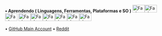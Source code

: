 
**• Aprendendo ( Linguagens, Ferramentas, Plataformas e SO )**  <img  alt="FaeL-JAVA" height="25" width="40" src="https://cdn.jsdelivr.net/gh/devicons/devicon/icons/java/java-original.svg" /><img  alt="FaeL-HTML" height="25" width="40" src="https://cdn.jsdelivr.net/gh/devicons/devicon/icons/html5/html5-original.svg" /><img  alt="FaeL-CSS" height="25" width="40" src="https://cdn.jsdelivr.net/gh/devicons/devicon/icons/css3/css3-original.svg" />  <img  alt="FaeL-VSCODE" height="25" width="40" src="https://cdn.jsdelivr.net/gh/devicons/devicon/icons/vscode/vscode-original.svg" /><img  alt="FaeL-AndroidStudio" height="25" width="40" src="https://cdn.jsdelivr.net/gh/devicons/devicon/icons/androidstudio/androidstudio-original.svg" /><img  alt="FaeL-AdobeIllustrator" height="25" width="40" src="https://cdn.jsdelivr.net/gh/devicons/devicon/icons/illustrator/illustrator-plain.svg" /><img  alt="FaeL-AdobePhotoshop" height="25" width="40" src="https://cdn.jsdelivr.net/gh/devicons/devicon/icons/photoshop/photoshop-plain.svg" /><img  alt="FaeL-Linux" height="25" width="40" src="https://cdn.jsdelivr.net/gh/devicons/devicon/icons/linux/linux-original.svg"><img  alt="FaeL-Windows" height="25" width="40" src="https://cdn.jsdelivr.net/gh/devicons/devicon/icons/windows8/windows8-original.svg">

•  <a href="https://github.com/faelfinger)">GitHub Main Account</a>  •  <a href="https://www.reddit.com/user/GoticoAgricola">Reddit</a>
  


